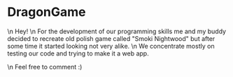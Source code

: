 # DragonGame

\n Hey! 
\n For the development of our programming skills me and my buddy decided to recreate old polish game called "Smoki Nightwood" but after some time it started looking not very alike.
\n We concentrate mostly on testing our code and trying to make it a web app. 

\n Feel free to comment :)
